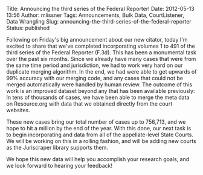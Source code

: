 Title: Announcing the third series of the Federal Reporter!
Date: 2012-05-13 13:56
Author: mlissner
Tags: Announcements, Bulk Data, CourtListener, Data Wrangling
Slug: announcing-the-third-series-of-the-federal-reporter
Status: published

Following on Friday's big announcement about our new citator, today I'm
excited to share that we've completed incorporating volumes 1 to 491 of
the third series of the Federal Reporter (F.3d). This has been a
monumental task over the past six months. Since we already have many
cases that were from the same time period and jurisdiction, we had to
work very hard on our duplicate merging algorithm. In the end, we had
were able to get upwards of 99% accuracy with our merging code, and any
cases that could not be merged automatically were handled by human
review. The outcome of this work is an improved dataset beyond any that
has been available previously: In tens of thousands of cases, we have
been able to merge the meta data on Resource.org with data that we
obtained directly from the court websites.

These new cases bring our total number of cases up to 756,713, and we
hope to hit a million by the end of the year. With this done, our next
task is to begin incorporating and data from all of the appellate-level
State Courts. We will be working on this in a rolling fashion, and will
be adding new courts as the Juriscraper library supports them.

We hope this new data will help you accomplish your research goals, and
we look forward to hearing your feedback!

